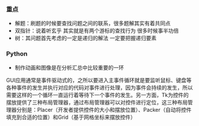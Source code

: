 ### 重点

* 解题：刷题的时候要查找问题之间的联系，很多题解其实有着共同点
* 双指针：说着听玄乎 其实就是有两个游标的查找行为 很多时候事半功倍
* 树：其问题首先考虑的一定是递归的解法 一定要把握递归要素

### Python

* 制作动画和图像是在分析汇总中比较重要的一环

​		GUI应用通常是事件驱动式的，之所以要进入主事件循环就是要监听鼠标、键盘等各种事件的发生并执行对应的代码对事件进行处理，因为事件会持续的发生，所以需要这样的一个循环一直运行着等待下一个事件的发生。另一方面，Tk为控件的摆放提供了三种布局管理器，通过布局管理器可以对控件进行定位，这三种布局管理器分别是：Placer（开发者提供控件的大小和摆放位置）、Packer（自动将控件填充到合适的位置）和Grid（基于网格坐标来摆放控件）
